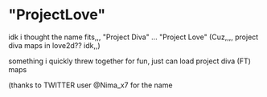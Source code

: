 # "ProjectLove"

idk i thought the name fits,,,
"Project Diva" ... "Project Love" (Cuz,,,, project diva maps in love2d?? idk,,)

something i quickly threw together for fun, just can load project diva (FT) maps


(thanks to TWITTER user @Nima_x7 for the name
